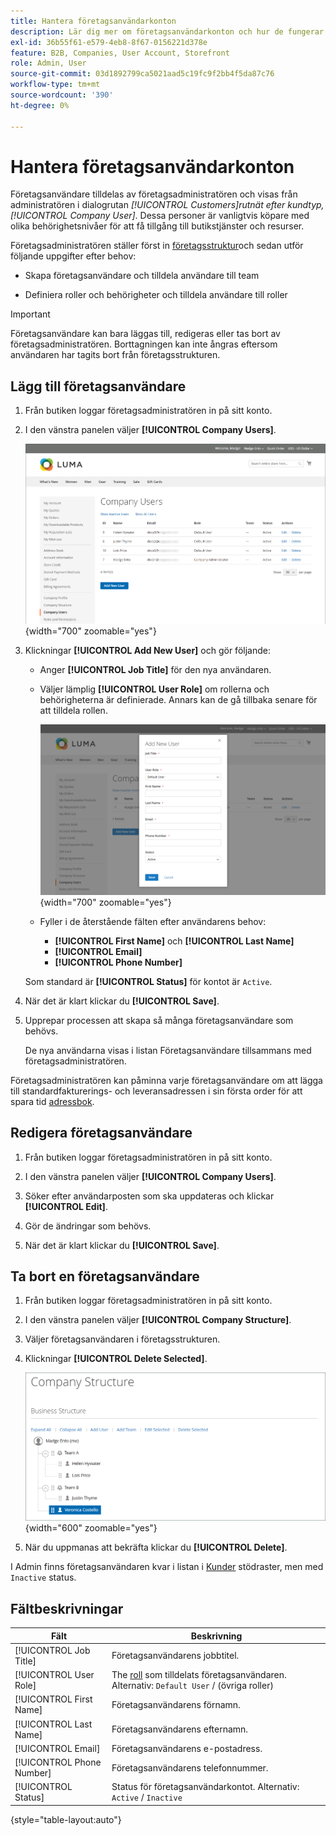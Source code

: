 ```yaml
---
title: Hantera företagsanvändarkonton
description: Lär dig mer om företagsanvändarkonton och hur de fungerar i det associerade företagskontot.
exl-id: 36b55f61-e579-4eb8-8f67-0156221d378e
feature: B2B, Companies, User Account, Storefront
role: Admin, User
source-git-commit: 03d1892799ca5021aad5c19fc9f2bb4f5da87c76
workflow-type: tm+mt
source-wordcount: '390'
ht-degree: 0%

---
```


# Hantera företagsanvändarkonton

Företagsanvändare tilldelas av företagsadministratören och visas från administratören i dialogrutan _[!UICONTROL Customers]_rutnät efter kundtyp,_[!UICONTROL Company User]_. Dessa personer är vanligtvis köpare med olika behörighetsnivåer för att få tillgång till butikstjänster och resurser.

Företagsadministratören ställer först in [företagsstruktur](account-company-structure.md)och sedan utför följande uppgifter efter behov:

- Skapa företagsanvändare och tilldela användare till team

- Definiera roller och behörigheter och tilldela användare till roller

>[!IMPORTANT]
>
>Företagsanvändare kan bara läggas till, redigeras eller tas bort av företagsadministratören. Borttagningen kan inte ångras eftersom användaren har tagits bort från företagsstrukturen.

## Lägg till företagsanvändare

1. Från butiken loggar företagsadministratören in på sitt konto.

1. I den vänstra panelen väljer **[!UICONTROL Company Users]**.

   ![Företag](./assets/company-users-list-storefront.png){width="700" zoomable="yes"}

1. Klickningar **[!UICONTROL Add New User]** och gör följande:

   - Anger **[!UICONTROL Job Title]** för den nya användaren.

   - Väljer lämplig **[!UICONTROL User Role]** om rollerna och behörigheterna är definierade. Annars kan de gå tillbaka senare för att tilldela rollen.

     ![Lägg till ny användare](./assets/company-structure-users-add.png){width="700" zoomable="yes"}

   - Fyller i de återstående fälten efter användarens behov:

      - **[!UICONTROL First Name]** och **[!UICONTROL Last Name]**
      - **[!UICONTROL Email]**
      - **[!UICONTROL Phone Number]**

   Som standard är **[!UICONTROL Status]** för kontot är `Active`.

1. När det är klart klickar du **[!UICONTROL Save]**.

1. Upprepar processen att skapa så många företagsanvändare som behövs.

   De nya användarna visas i listan Företagsanvändare tillsammans med företagsadministratören.

Företagsadministratören kan påminna varje företagsanvändare om att lägga till standardfakturerings- och leveransadressen i sin första order för att spara tid [adressbok](../customers/account-dashboard-address-book.md).

## Redigera företagsanvändare

1. Från butiken loggar företagsadministratören in på sitt konto.

1. I den vänstra panelen väljer **[!UICONTROL Company Users]**.

1. Söker efter användarposten som ska uppdateras och klickar **[!UICONTROL Edit]**.

1. Gör de ändringar som behövs.

1. När det är klart klickar du **[!UICONTROL Save]**.

## Ta bort en företagsanvändare

1. Från butiken loggar företagsadministratören in på sitt konto.

1. I den vänstra panelen väljer **[!UICONTROL Company Structure]**.

1. Väljer företagsanvändaren i företagsstrukturen.

1. Klickningar **[!UICONTROL Delete Selected]**.

   ![Ta bort användare](./assets/company-structure-delete-user.png){width="600" zoomable="yes"}

1. När du uppmanas att bekräfta klickar du **[!UICONTROL Delete]**.

I Admin finns företagsanvändaren kvar i listan i [Kunder](../customers/customers-all.md) stödraster, men med `Inactive` status.

## Fältbeskrivningar

| Fält | Beskrivning |
|--------------|---------------|
| [!UICONTROL Job Title] | Företagsanvändarens jobbtitel. |
| [!UICONTROL User Role] | The [roll](account-company-roles-permissions.md) som tilldelats företagsanvändaren. Alternativ: `Default User` / (övriga roller) |
| [!UICONTROL First Name] | Företagsanvändarens förnamn. |
| [!UICONTROL Last Name] | Företagsanvändarens efternamn. |
| [!UICONTROL Email] | Företagsanvändarens e-postadress. |
| [!UICONTROL Phone Number] | Företagsanvändarens telefonnummer. |
| [!UICONTROL Status] | Status för företagsanvändarkontot. Alternativ: `Active` / `Inactive` |

{style="table-layout:auto"}
